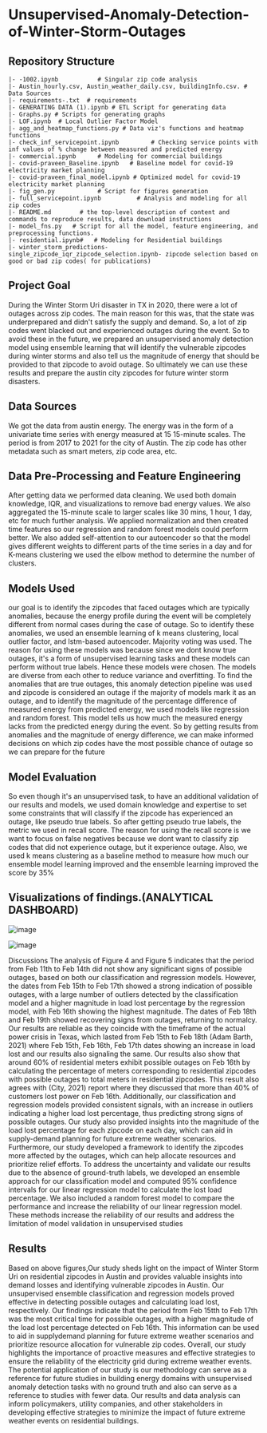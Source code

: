 # Unsupervised-Anomaly-Detection-of-Winter-Storm-Outages

Repository Structure
--------------------

    |- -1002.ipynb           # Singular zip code analysis
    |- Austin_hourly.csv, Austin_weather_daily.csv, buildingInfo.csv. # Data Sources
    |- requirements-.txt  # requirements
    |- GENERATING DATA (1).ipynb # ETL Script for generating data
    |- Graphs.py # Scripts for generating graphs
    |- LOF.ipynb  # Local Outlier Factor Model
    |- agg_and_heatmap_functions.py # Data viz's functions and heatmap functions
    |- check_inf_servicepoint.ipynb         # Checking service points with inf values of % change between measured and predicted energy
    |- commercial.ipynb      # Modeling for commercial buildings
    |- covid-praveen_Baseline.ipynb   # Baseline model for covid-19 electricity market planning
    |- covid-praveen_final_model.ipynb # Optimized model for covid-19 electricity market planning
    |- fig_gen.py            # Script for figures generation
    |- full_servicepoint.ipynb          # Analysis and modeling for all zip codes
    |- README.md        # the top-level description of content and commands to reproduce results, data download instructions
    |- model_fns.py   # Script for all the model, feature engineering, and preprocessing functions.
    |- residential.ipynb#   # Modeling for Residential buildings
    |- winter_storm_predictions-single_zipcode_iqr_zipcode_selection.ipynb- zipcode selection based on good or bad zip codes( for publications)


## Project Goal

During the Winter Storm Uri disaster in TX in 2020, there were a lot of outages across zip codes. The main reason for this was, that the state was underprepared and didn't satisfy the supply and demand. So, a lot of zip codes went blacked out and experienced outages during the event. So to avoid these in the future, we prepared an unsupervised anomaly detection model using ensemble learning that will identify the vulnerable zipcodes during winter storms and also tell us the magnitude of energy that should be provided to that zipcode to avoid outage. So ultimately we can use these results and prepare the austin city zipcodes for future winter storm disasters.

## Data Sources

We got the data from austin energy. The energy was in the form of a univariate time series with energy measured at 15 15-minute scales. The period is from 2017 to 2021 for the city of Austin. The zip code has other metadata such as smart meters, zip code area, etc.

## Data Pre-Processing and Feature Engineering

After getting data we performed data cleaning. We used both domain knowledge, IQR, and visualizations to remove bad energy values. We also aggregated the 15-minute scale to larger scales like 30 mins, 1 hour, 1 day, etc for much further analysis. We applied normalization and then created time features so our regression and random forest models could perform better. We also added self-attention to our autoencoder so that the model gives different weights to different parts of the time series in a day and for K-means clustering we used the elbow method to determine the number of clusters.

## Models Used

our goal is to identify the zipcodes that faced outages which are typically anomalies, because the energy profile during the event will be completely different from normal cases during the case of outage. So to identify these anomalies, we used an ensemble learning of k means clustering, local outlier factor, and lstm-based autoencoder. Majority voting was used. The reason for using these models was because since we dont know true outages, it's a form of unsupervised learning tasks and these models can perform without true labels. Hence these models were chosen. The models are diverse from each other to reduce variance and overfitting.  To find the anomalies that are true outages, this anomaly detection pipeline was used and zipcode is considered an outage if the majority of models mark it as an outage, and to identify the magnitude of the percentage difference of measured energy from predicted energy, we used models like regression and random forest. This model tells us how much the measured energy lacks from the predicted energy during the event. So by getting results from anomalies and the magnitude of energy difference, we can make informed decisions on which zip codes have the most possible chance of outage so we can prepare for the future

## Model Evaluation

So even though it's an unsupervised task, to have an additional validation of our results and models, we used domain knowledge and expertise to set some constraints that will classify if the zipcode has experienced an outage, like pseudo true labels. So after getting pseudo true labels, the metric we used in recall score. The reason for using the recall score is we want to focus on false negatives because we dont want to classify zip codes that did not experience outage, but it experience outage. Also, we used k means clustering as a baseline method to measure how much our ensemble model learning improved and the ensemble learning improved the score by 35%

## Visualizations of findings.(ANALYTICAL DASHBOARD)

![image](https://github.com/prav0761/Unsupervised-Anomaly-Detection-of-Winter-Storm-Outages/assets/93844635/0b14416f-3be7-4aee-9a66-b04e46f2165c)

![image](https://github.com/prav0761/Unsupervised-Anomaly-Detection-of-Winter-Storm-Outages/assets/93844635/d8483e64-5c12-4450-8488-e4bfe5ae9864)

Discussions
The analysis of Figure 4 and Figure 5 indicates that the period from Feb 11th to Feb 14th did not show any significant
signs of possible outages, based on both our classification
and regression models. However, the dates from Feb 15th
to Feb 17th showed a strong indication of possible outages,
with a large number of outliers detected by the classification model and a higher magnitude in load lost percentage by the regression model, with Feb 16th showing the
highest magnitude. The dates of Feb 18th and Feb 19th
showed recovering signs from outages, returning to normalcy. Our results are reliable as they coincide with the
timeframe of the actual power crisis in Texas, which lasted
from Feb 15th to Feb 18th (Adam Barth, 2021) where Feb
15th, Feb 16th, Feb 17th dates showing an increase in load
lost and our results also signaling the same. Our results
also show that around 60% of residential meters exhibit
possible outages on Feb 16th by calculating the percentage
of meters corresponding to residential zipcodes with possible outages to total meters in residential zipcodes. This result also agrees with (City, 2021) report where they discussed that more than 40% of customers lost power on
Feb 16th. Additionally, our classification and regression
models provided consistent signals, with an increase in
outliers indicating a higher load lost percentage, thus predicting strong signs of possible outages. Our study also
provided insights into the magnitude of the load lost percentage for each zipcode on each day, which can aid in
supply-demand planning for future extreme weather scenarios. Furthermore, our study developed a framework to
identify the zipcodes more affected by the outages, which
can help allocate resources and prioritize relief efforts. To
address the uncertainty and validate our results due to the
absence of ground-truth labels, we developed an ensemble approach for our classification model and computed
95% confidence intervals for our linear regression model
to calculate the lost load percentage. We also included a
random forest model to compare the performance and increase the reliability of our linear regression model. These
methods increase the reliability of our results and address
the limitation of model validation in unsupervised studies


## Results
Based on above figures,Our study sheds light on the impact of Winter Storm Uri
on residential zipcodes in Austin and provides valuable insights into demand losses and identifying vulnerable zipcodes in Austin. Our unsupervised ensemble classification and regression models proved effective in detecting
possible outages and calculating load lost, respectively.
Our findings indicate that the period from Feb 15tth to Feb
17th was the most critical time for possible outages, with
a higher magnitude of the load lost percentage detected on
Feb 16th. This information can be used to aid in supplydemand planning for future extreme weather scenarios
and prioritize resource allocation for vulnerable zip codes.
Overall, our study highlights the importance of proactive
measures and effective strategies to ensure the reliability
of the electricity grid during extreme weather events. The
potential application of our study is our methodology can
serve as a reference for future studies in building energy
domains with unsupervised anomaly detection tasks with
no ground truth and also can serve as a reference to studies
with fewer data. Our results and data analysis can inform
policymakers, utility companies, and other stakeholders in
developing effective strategies to minimize the impact of
future extreme weather events on residential buildings.




